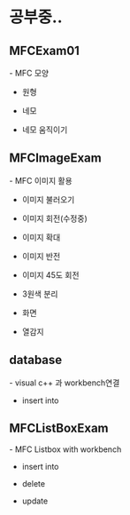 <h1>공부중..</h1>

<h2>MFCExam01</h2>
- MFC 모양

- 원형

- 네모

- 네모 움직이기

<h2>MFCImageExam</h2>
- MFC 이미지 활용

- 이미지 불러오기

- 이미지 회전(수정중)

- 이미지 확대

- 이미지 반전

- 이미지 45도 회전

- 3원색 분리

- 화면 

- 열감지

<h2>database</h2>
- visual c++ 과 workbench연결

- insert into

<h2>MFCListBoxExam</h2>
- MFC Listbox with workbench

- insert into

- delete

- update
